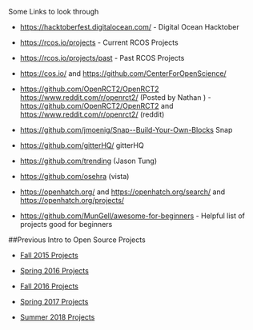 Some Links to look through

- https://hacktoberfest.digitalocean.com/  - Digital Ocean Hacktober

- https://rcos.io/projects - Current RCOS Projects

- https://rcos.io/projects/past - Past RCOS Projects

- https://cos.io/ and https://github.com/CenterForOpenScience/

- https://github.com/OpenRCT2/OpenRCT2 https://www.reddit.com/r/openrct2/  (Posted by Nathan ) - https://github.com/OpenRCT2/OpenRCT2 and https://www.reddit.com/r/openrct2/ (reddit)

- https://github.com/jmoenig/Snap--Build-Your-Own-Blocks  Snap

- https://github.com/gitterHQ/ gitterHQ

- https://github.com/trending  (Jason Tung)

- https://github.com/osehra  (vista)

-  https://openhatch.org/ and https://openhatch.org/search/ and https://openhatch.org/projects/  

- https://github.com/MunGell/awesome-for-beginners - Helpful list of projects good for beginners

##Previous Intro to Open Source Projects

- [Fall 2015 Projects](Backups/Fall2015Projects.md)

- [Spring 2016 Projects](Backups/Spring2016Projects.md)

- [Fall 2016 Projects](Backups/Fall2016Projects.md)

- [Spring 2017 Projects](Backups/Spring2017Projects.md)

- [Summer 2018 Projects](Backups/Summer2018Projects.md)


